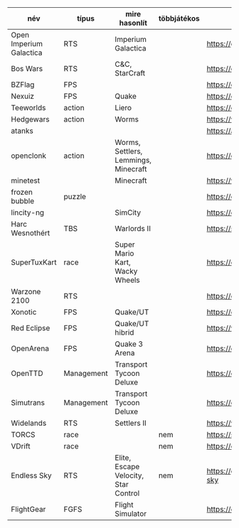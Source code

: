 név|típus|mire hasonlít|többjátékos|url|frissítés|gr|ub|mu|vd|mb|bk|pg|gysz
-|-|-|-|-|-|-|-|-|-|-|-|-|-
Open Imperium Galactica|RTS|Imperium Galactica||https://github.com/akarnokd/open-ig|2020||||||5/9||
Bos Wars|RTS|C&C, StarCraft||https://en.wikipedia.org/wiki/Bos_Wars|2013||||+|5/9|9/9||
BZFlag|FPS|||https://en.wikipedia.org/wiki/BZFlag|2020||||3/9|gondolkozik|9/9||
Nexuiz|FPS|Quake||https://en.wikipedia.org/wiki/Nexuiz|2013||+|||+|4/9||
Teeworlds|action|Liero||https://en.wikipedia.org/wiki/Teeworlds|2020||||7/9|7/9|4/9||
Hedgewars|action|Worms||https://www.hedgewars.org/|2020||+|+|9/9|9/9|6/9||
atanks||||https://atanks.sourceforge.io/|2016|+|||||?||
openclonk|action|Worms, Settlers, Lemmings, Minecraft||https://en.wikipedia.org/wiki/OpenClonk|2018|+|||||?||
minetest||Minecraft||https://www.minetest.net/|2020|+|+||||?|+|+
frozen bubble|puzzle|||https://en.wikipedia.org/wiki/Frozen_Bubble|2017|+|||||?||
lincity-ng||SimCity||https://en.wikipedia.org/wiki/Lincity|2019|+|||||?||
Harc Wesnothért|TBS|Warlords II||https://sourceforge.net/projects/wesnoth/|2020.02|||||+|?||
SuperTuxKart|race|Super Mario Kart, Wacky Wheels||https://en.wikipedia.org/wiki/Supertuxkart|2020|||+|9/9|8/9|7/9||
Warzone 2100|RTS|||https://en.wikipedia.org/wiki/Warzone_2100|2020|||+||+|6/9||
Xonotic|FPS|Quake/UT||https://en.wikipedia.org/wiki/Xonotic|2020|||||+|4/9||
Red Eclipse|FPS|Quake/UT hibrid||https://www.redeclipse.net/|2019|||||+|4/9||
OpenArena|FPS|Quake 3 Arena||https://en.wikipedia.org/wiki/OpenArena|2012||+|||+|4/9||
OpenTTD|Management|Transport Tycoon Deluxe||https://en.wikipedia.org/wiki/OpenTTD|2020|||0/9||+|9/9|+|
Simutrans|Management|Transport Tycoon Deluxe||https://en.wikipedia.org/wiki/Simutrans|2020|||||+|8/9||
Widelands|RTS|Settlers II||https://www.widelands.org/|2020|||||+|8/9||
TORCS|race||nem|https://sourceforge.net/projects/torcs/|2016|||+|||4/9||
VDrift|race||nem|https://en.wikipedia.org/wiki/VDrift|2014|||+|||4/9||
Endless Sky|RTS|Elite, Escape Velocity, Star Control|nem|https://github.com/endless-sky/endless-sky|2020|||||+|?||
FlightGear|FGFS|Flight Simulator||https://en.wikipedia.org/wiki/FlightGear|2020|||||+|||
